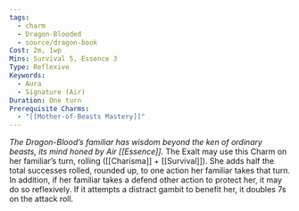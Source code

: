 ```yaml
---
tags:
  - charm
  - Dragon-Blooded
  - source/dragon-book
Cost: 2m, 1wp
Mins: Survival 5, Essence 3
Type: Reflexive
Keywords:
  - Aura
  - Signature (Air)
Duration: One turn
Prerequisite Charms:
  - "[[Mother-of-Beasts Mastery]]"
---
```

*The Dragon-Blood’s familiar has wisdom beyond the ken of ordinary beasts, its mind honed by Air [[Essence]].*
The Exalt may use this Charm on her familiar’s turn, rolling ([[Charisma]] + [[Survival]]). She adds half the total successes rolled, rounded up, to one action her familiar takes that turn. In addition, if her familiar takes a defend other action to protect her, it may do so reflexively. If it attempts a distract gambit to benefit her, it doubles 7s on the attack roll.